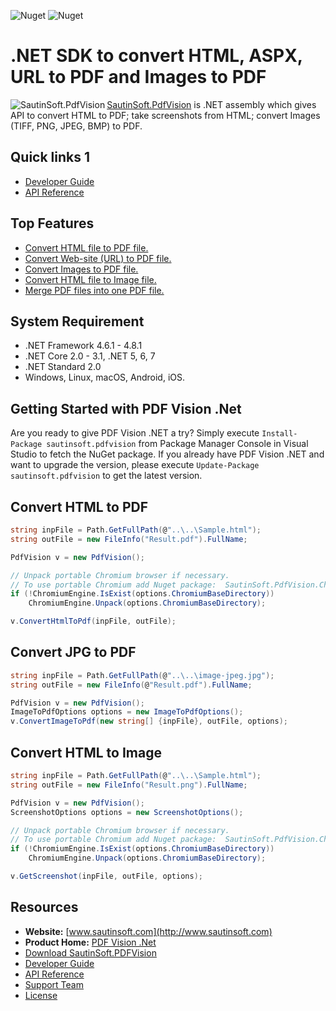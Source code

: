 ![Nuget](https://img.shields.io/nuget/v/SautinSoft.PdfVision) ![Nuget](https://img.shields.io/nuget/dt/SautinSoft.PdfVision) 
# .NET SDK to convert HTML, ASPX, URL to PDF and Images to PDF

<img src="https://www.sautinsoft.com/media/github/v.png" alt="SautinSoft.PdfVision" align="left" />

[SautinSoft.PdfVision](https://sautinsoft.com/products/pdf-vision/) is .NET assembly which gives API to convert HTML to PDF; take screenshots from HTML; convert Images (TIFF, PNG, JPEG, BMP) to PDF.

## Quick links 1

+ [Developer Guide](https://sautinsoft.com/products/pdf-vision/examples/)
+ [API Reference](https://sautinsoft.net/help/png-bmp-jpeg-html-tiff-to-pdf-net/html/N_SautinSoft_PdfVision.htm)

## Top Features

+ [Convert HTML file to PDF file.](https://sautinsoft.com/products/pdf-vision/examples/convert-html-file-to-pdf-file-csharp-vb-net.php)
+ [Convert Web-site (URL) to PDF file.](https://sautinsoft.com/products/pdf-vision/examples/convert-web-site-url-to-pdf-file-csharp-vb-net.php)
+ [Convert Images to PDF file.](https://sautinsoft.com/products/pdf-vision/examples/convert-image-class-to-pdf-file-csharp-vb-net.php)
+ [Convert HTML file to Image file.](https://sautinsoft.com/products/pdf-vision/examples/convert-html-file-to-image-file-csharp-vb-net.php)
+ [Merge PDF files into one PDF file.](https://sautinsoft.com/products/pdf-vision/examples/merge-pdf-files-csharp-vb-net.php)

## System Requirement

* .NET Framework 4.6.1 - 4.8.1
* .NET Core 2.0 - 3.1, .NET 5, 6, 7
* .NET Standard 2.0
* Windows, Linux, macOS, Android, iOS.

## Getting Started with PDF Vision .Net

Are you ready to give PDF Vision .NET a try? Simply execute `Install-Package sautinsoft.pdfvision` from Package Manager Console in Visual Studio to fetch the NuGet package. If you already have PDF Vision .NET and want to upgrade the version, please execute `Update-Package sautinsoft.pdfvision` to get the latest version.

## Convert HTML to PDF

```csharp
string inpFile = Path.GetFullPath(@"..\..\Sample.html");
string outFile = new FileInfo("Result.pdf").FullName;

PdfVision v = new PdfVision();

// Unpack portable Chromium browser if necessary.
// To use portable Chromium add Nuget package:  SautinSoft.PdfVision.Chromium.Windows. (Linux, MacOS).
if (!ChromiumEngine.IsExist(options.ChromiumBaseDirectory))
    ChromiumEngine.Unpack(options.ChromiumBaseDirectory);

v.ConvertHtmlToPdf(inpFile, outFile);
```
## Convert JPG to PDF

```csharp
string inpFile = Path.GetFullPath(@"..\..\image-jpeg.jpg");
string outFile = new FileInfo(@"Result.pdf").FullName;

PdfVision v = new PdfVision();
ImageToPdfOptions options = new ImageToPdfOptions();
v.ConvertImageToPdf(new string[] {inpFile}, outFile, options);
```
## Convert HTML to Image

```csharp
string inpFile = Path.GetFullPath(@"..\..\Sample.html");
string outFile = new FileInfo("Result.png").FullName;

PdfVision v = new PdfVision();
ScreenshotOptions options = new ScreenshotOptions();

// Unpack portable Chromium browser if necessary.
// To use portable Chromium add Nuget package:  SautinSoft.PdfVision.Chromium.Windows. (Linux, MacOS).
if (!ChromiumEngine.IsExist(options.ChromiumBaseDirectory))
    ChromiumEngine.Unpack(options.ChromiumBaseDirectory);

v.GetScreenshot(inpFile, outFile, options);
```

## Resources

+ **Website:** [www.sautinsoft.com](http://www.sautinsoft.com)
+ **Product Home:** [PDF Vision .Net](https://sautinsoft.com/products/pdf-vision/)
+ [Download SautinSoft.PDFVision](https://sautinsoft.com/products/pdf-vision/download.php)
+ [Developer Guide](https://sautinsoft.com/products/pdf-vision/examples/)
+ [API Reference](https://sautinsoft.net/help/png-bmp-jpeg-html-tiff-to-pdf-net/html/N_SautinSoft_PdfVision.htm)
+ [Support Team](https://sautinsoft.com/support.php)
+ [License](https://sautinsoft.net/help/png-bmp-jpeg-html-tiff-to-pdf-net/html/license.htm)